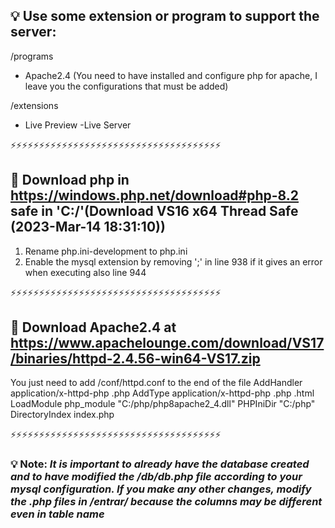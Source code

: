 ## 💡 Use some extension or program to support the server:

/programs
- Apache2.4 (You need to have installed and configure php for apache, I leave you the configurations that must be added)

/extensions
- Live Preview
-Live Server

⚡⚡⚡⚡⚡⚡⚡⚡⚡⚡⚡⚡⚡⚡⚡⚡⚡⚡⚡⚡⚡⚡⚡⚡⚡⚡⚡⚡⚡⚡⚡⚡⚡⚡⚡⚡⚡

## 👾 Download php in https://windows.php.net/download#php-8.2 safe in 'C:/'(Download VS16 x64 Thread Safe (2023-Mar-14 18:31:10))
1. Rename php.ini-development to php.ini
2. Enable the mysql extension by removing ';' in line 938 if it gives an error when executing also line 944


⚡⚡⚡⚡⚡⚡⚡⚡⚡⚡⚡⚡⚡⚡⚡⚡⚡⚡⚡⚡⚡⚡⚡⚡⚡⚡⚡⚡⚡⚡⚡⚡⚡⚡⚡⚡⚡

## 👾 Download Apache2.4 at https://www.apachelounge.com/download/VS17/binaries/httpd-2.4.56-win64-VS17.zip
 
You just need to add /conf/httpd.conf to the end of the file
AddHandler application/x-httpd-php .php
AddType application/x-httpd-php .php .html
LoadModule php_module "C:/php/php8apache2_4.dll"
PHPIniDir "C:/php"
DirectoryIndex index.php

⚡⚡⚡⚡⚡⚡⚡⚡⚡⚡⚡⚡⚡⚡⚡⚡⚡⚡⚡⚡⚡⚡⚡⚡⚡⚡⚡⚡⚡⚡⚡⚡⚡⚡⚡⚡⚡

### 💡 Note: *It is important to already have the database created and to have modified the /db/db.php file according to your mysql configuration. If you make any other changes, modify the .php files in /entrar/ because the columns may be different even in table name*

